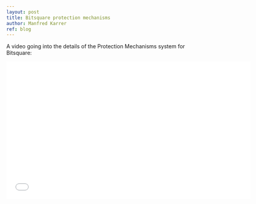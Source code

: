 ```yaml
---
layout: post
title: Bitsquare protection mechanisms
author: Manfred Karrer
ref: blog
---
```

A video going into the details of the Protection Mechanisms system for Bitsquare:

<iframe src="//player.vimeo.com/video/110391150" width="640" height="360" frameborder="0" allowfullscreen="allowfullscreen"></iframe>

